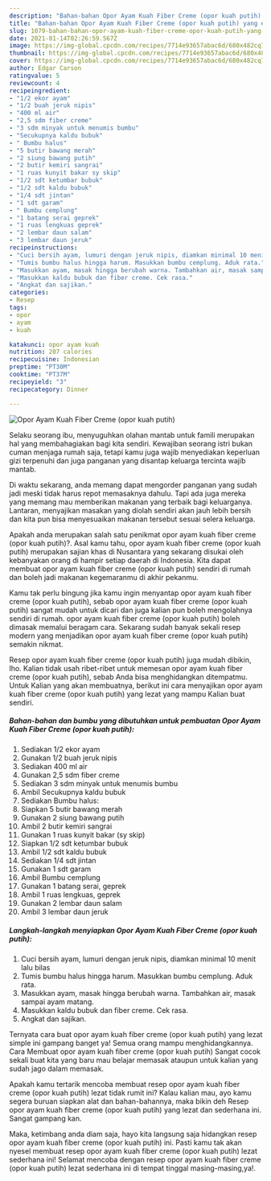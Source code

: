 ```yaml
---
description: "Bahan-bahan Opor Ayam Kuah Fiber Creme (opor kuah putih) yang enak Untuk Jualan"
title: "Bahan-bahan Opor Ayam Kuah Fiber Creme (opor kuah putih) yang enak Untuk Jualan"
slug: 1079-bahan-bahan-opor-ayam-kuah-fiber-creme-opor-kuah-putih-yang-enak-untuk-jualan
date: 2021-01-14T02:26:59.567Z
image: https://img-global.cpcdn.com/recipes/7714e93657abac6d/680x482cq70/opor-ayam-kuah-fiber-creme-opor-kuah-putih-foto-resep-utama.jpg
thumbnail: https://img-global.cpcdn.com/recipes/7714e93657abac6d/680x482cq70/opor-ayam-kuah-fiber-creme-opor-kuah-putih-foto-resep-utama.jpg
cover: https://img-global.cpcdn.com/recipes/7714e93657abac6d/680x482cq70/opor-ayam-kuah-fiber-creme-opor-kuah-putih-foto-resep-utama.jpg
author: Edgar Carson
ratingvalue: 5
reviewcount: 4
recipeingredient:
- "1/2 ekor ayam"
- "1/2 buah jeruk nipis"
- "400 ml air"
- "2,5 sdm fiber creme"
- "3 sdm minyak untuk menumis bumbu"
- "Secukupnya kaldu bubuk"
- " Bumbu halus"
- "5 butir bawang merah"
- "2 siung bawang putih"
- "2 butir kemiri sangrai"
- "1 ruas kunyit bakar sy skip"
- "1/2 sdt ketumbar bubuk"
- "1/2 sdt kaldu bubuk"
- "1/4 sdt jintan"
- "1 sdt garam"
- " Bumbu cemplung"
- "1 batang serai geprek"
- "1 ruas lengkuas geprek"
- "2 lembar daun salam"
- "3 lembar daun jeruk"
recipeinstructions:
- "Cuci bersih ayam, lumuri dengan jeruk nipis, diamkan minimal 10 menit lalu bilas"
- "Tumis bumbu halus hingga harum. Masukkan bumbu cemplung. Aduk rata."
- "Masukkan ayam, masak hingga berubah warna. Tambahkan air, masak sampai ayam matang."
- "Masukkan kaldu bubuk dan fiber creme. Cek rasa."
- "Angkat dan sajikan."
categories:
- Resep
tags:
- opor
- ayam
- kuah

katakunci: opor ayam kuah 
nutrition: 207 calories
recipecuisine: Indonesian
preptime: "PT30M"
cooktime: "PT37M"
recipeyield: "3"
recipecategory: Dinner

---
```



![Opor Ayam Kuah Fiber Creme (opor kuah putih)](https://img-global.cpcdn.com/recipes/7714e93657abac6d/680x482cq70/opor-ayam-kuah-fiber-creme-opor-kuah-putih-foto-resep-utama.jpg)

Selaku seorang ibu, menyuguhkan olahan mantab untuk famili merupakan hal yang membahagiakan bagi kita sendiri. Kewajiban seorang istri bukan cuman menjaga rumah saja, tetapi kamu juga wajib menyediakan keperluan gizi terpenuhi dan juga panganan yang disantap keluarga tercinta wajib mantab.

Di waktu  sekarang, anda memang dapat mengorder panganan yang sudah jadi meski tidak harus repot memasaknya dahulu. Tapi ada juga mereka yang memang mau memberikan makanan yang terbaik bagi keluarganya. Lantaran, menyajikan masakan yang diolah sendiri akan jauh lebih bersih dan kita pun bisa menyesuaikan makanan tersebut sesuai selera keluarga. 



Apakah anda merupakan salah satu penikmat opor ayam kuah fiber creme (opor kuah putih)?. Asal kamu tahu, opor ayam kuah fiber creme (opor kuah putih) merupakan sajian khas di Nusantara yang sekarang disukai oleh kebanyakan orang di hampir setiap daerah di Indonesia. Kita dapat membuat opor ayam kuah fiber creme (opor kuah putih) sendiri di rumah dan boleh jadi makanan kegemaranmu di akhir pekanmu.

Kamu tak perlu bingung jika kamu ingin menyantap opor ayam kuah fiber creme (opor kuah putih), sebab opor ayam kuah fiber creme (opor kuah putih) sangat mudah untuk dicari dan juga kalian pun boleh mengolahnya sendiri di rumah. opor ayam kuah fiber creme (opor kuah putih) boleh dimasak memalui beragam cara. Sekarang sudah banyak sekali resep modern yang menjadikan opor ayam kuah fiber creme (opor kuah putih) semakin nikmat.

Resep opor ayam kuah fiber creme (opor kuah putih) juga mudah dibikin, lho. Kalian tidak usah ribet-ribet untuk memesan opor ayam kuah fiber creme (opor kuah putih), sebab Anda bisa menghidangkan ditempatmu. Untuk Kalian yang akan membuatnya, berikut ini cara menyajikan opor ayam kuah fiber creme (opor kuah putih) yang lezat yang mampu Kalian buat sendiri.

<!--inarticleads1-->

##### Bahan-bahan dan bumbu yang dibutuhkan untuk pembuatan Opor Ayam Kuah Fiber Creme (opor kuah putih):

1. Sediakan 1/2 ekor ayam
1. Gunakan 1/2 buah jeruk nipis
1. Sediakan 400 ml air
1. Gunakan 2,5 sdm fiber creme
1. Sediakan 3 sdm minyak untuk menumis bumbu
1. Ambil Secukupnya kaldu bubuk
1. Sediakan  Bumbu halus:
1. Siapkan 5 butir bawang merah
1. Gunakan 2 siung bawang putih
1. Ambil 2 butir kemiri sangrai
1. Gunakan 1 ruas kunyit bakar (sy skip)
1. Siapkan 1/2 sdt ketumbar bubuk
1. Ambil 1/2 sdt kaldu bubuk
1. Sediakan 1/4 sdt jintan
1. Gunakan 1 sdt garam
1. Ambil  Bumbu cemplung
1. Gunakan 1 batang serai, geprek
1. Ambil 1 ruas lengkuas, geprek
1. Gunakan 2 lembar daun salam
1. Ambil 3 lembar daun jeruk




<!--inarticleads2-->

##### Langkah-langkah menyiapkan Opor Ayam Kuah Fiber Creme (opor kuah putih):

1. Cuci bersih ayam, lumuri dengan jeruk nipis, diamkan minimal 10 menit lalu bilas
1. Tumis bumbu halus hingga harum. Masukkan bumbu cemplung. Aduk rata.
1. Masukkan ayam, masak hingga berubah warna. Tambahkan air, masak sampai ayam matang.
1. Masukkan kaldu bubuk dan fiber creme. Cek rasa.
1. Angkat dan sajikan.




Ternyata cara buat opor ayam kuah fiber creme (opor kuah putih) yang lezat simple ini gampang banget ya! Semua orang mampu menghidangkannya. Cara Membuat opor ayam kuah fiber creme (opor kuah putih) Sangat cocok sekali buat kita yang baru mau belajar memasak ataupun untuk kalian yang sudah jago dalam memasak.

Apakah kamu tertarik mencoba membuat resep opor ayam kuah fiber creme (opor kuah putih) lezat tidak rumit ini? Kalau kalian mau, ayo kamu segera buruan siapkan alat dan bahan-bahannya, maka bikin deh Resep opor ayam kuah fiber creme (opor kuah putih) yang lezat dan sederhana ini. Sangat gampang kan. 

Maka, ketimbang anda diam saja, hayo kita langsung saja hidangkan resep opor ayam kuah fiber creme (opor kuah putih) ini. Pasti kamu tak akan nyesel membuat resep opor ayam kuah fiber creme (opor kuah putih) lezat sederhana ini! Selamat mencoba dengan resep opor ayam kuah fiber creme (opor kuah putih) lezat sederhana ini di tempat tinggal masing-masing,ya!.

